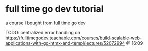 # full time go dev tutorial
a course I bought from full time go dev

TODO: centralized error handling on 
https://fulltimegodev.teachable.com/courses/build-scalable-web-applications-with-go-htmx-and-templ/lectures/52072994
@ 16:09




